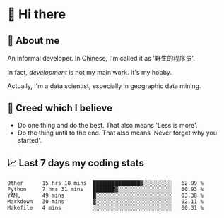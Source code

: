 # 👋 Hi there

## :speech_balloon: About me

An informal developer. In Chinese, I'm called it as '野生的程序员'.

In fact, _development_ is not my main work. It's my hobby.

Actually, I'm a data scientist, especially in geographic data mining.

## :see_no_evil: Creed which I believe

- Do one thing and do the best. That also means 'Less is more'.
- Do the thing until to the end. That also means 'Never forget why you started'.

## :chart_with_upwards_trend: Last 7 days my coding stats

<!--START_SECTION:waka-->
```text
Other      15 hrs 18 mins  ███████████████▓░░░░░░░░░   62.99 % 
Python     7 hrs 31 mins   ███████▓░░░░░░░░░░░░░░░░░   30.93 % 
YAML       49 mins         █░░░░░░░░░░░░░░░░░░░░░░░░   03.38 % 
Markdown   30 mins         ▓░░░░░░░░░░░░░░░░░░░░░░░░   02.11 % 
Makefile   4 mins          ░░░░░░░░░░░░░░░░░░░░░░░░░   00.31 % 
```
<!--END_SECTION:waka-->
